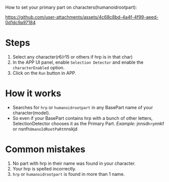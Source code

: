 How to set your primary part on characters(humanoidrootpart):

https://github.com/user-attachments/assets/4c68c8bd-4a4f-4f99-aeed-0d1dc9a97184

# Steps
1. Select any character(r6/r15 or others if hrp is in that char)
2. In the APP UI panel, enable `Selection Detector` and enable the `characterEnabled` option.
3. Click on the `Run` button in APP.

# How it works
- Searches for `hrp` or `humanoidrootpart` in any BasePart name of your character(model).
- So even if your BasePart contains hrp with a bunch of other letters, SelectionDetector chooses it as the Primary Part. *Example:* jnnsd`hrp`nnkf or nsnf`hUmanoIdRootPaRt`nnskjd

# Common mistakes
1. No part with hrp in their name was found in your character.
2. Your hrp is spelled incorrectly.
3. `hrp` or `humanoidrootpart` is found in more than 1 name.
